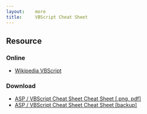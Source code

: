 ```yaml
---
layout:    more
title:     VBScript Cheat Sheet 
---
```

<div class="content content-400">
    <div class="board board-326">
        <h2 class="board-title">Resource</h2>
        <div class="board-card">
            <h3 class="board-card-title">Online</h3>
            <ul>
                <li><a href="http://en.wikipedia.org/wiki/VBScript">Wikipedia VBScript</a></li>
            </ul>
        </div>
        <div class="board-card">
            <h3 class="board-card-title">Download</h3>
            <ul>
                <li><a href="http://www.addedbytes.com/asp/asp-vbscript-cheat-sheet/">ASP / VBScript Cheat Sheet Cheat Sheet [.png, pdf]</a></li>
                <li><a href="/static/cs/asp_cheat_sheet.png">ASP / VBScript Cheat Sheet Cheat Sheet [backup]</a></li>
            </ul>
        </div>
    </div>
</div>
